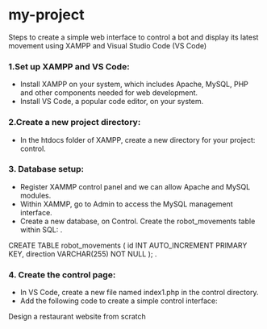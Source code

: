 # my-project
Steps to create a simple web interface to control a bot and display its latest movement using XAMPP and Visual Studio Code (VS Code)
### 1.Set up XAMPP and VS Code:
* Install XAMPP on your system, which includes Apache, MySQL, PHP and other components needed for web development.
* Install VS Code, a popular code editor, on your system.
### 2.Create a new project directory:
* In the htdocs folder of XAMPP, create a new directory for your project:  control.
### 3. Database setup:
* Register XAMMP control panel and we can allow Apache and MySQL modules.
* Within XAMMP, go to Admin to access the MySQL management interface.
* Create a new database, on Control.
  Create the robot_movements table within SQL:
  .

CREATE TABLE robot_movements (
id INT AUTO_INCREMENT PRIMARY KEY,
direction VARCHAR(255) NOT NULL
);
.
 
### 4. Create the control page:
* In VS Code, create a new file named index1.php in the control directory.
* Add the following code to create a simple control interface:

Design a restaurant website from scratch
